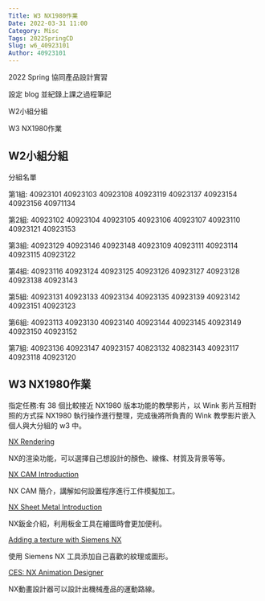 ```yaml
---
Title: W3 NX1980作業
Date: 2022-03-31 11:00
Category: Misc
Tags: 2022SpringCD
Slug: w6_40923101
Author: 40923101
---
```


2022 Spring 協同產品設計實習

設定 blog 並紀錄上課之過程筆記

W2小組分組

W3 NX1980作業

<!-- PELICAN_END_SUMMARY -->

W2小組分組
----

分組名單

第1組: 40923101 40923103 40923108 40923119 40923137 40923154 40923156 40971134 

第2組: 40923102 40923104 40923105 40923106 40923107 40923110 40923121 40923153

第3組: 40923129 40923146 40923148 40923109 40923111 40923114 40923115 40923122

第4組: 40923116 40923124 40923125 40923126 40923127 40923128 40923138 40923143 

第5組: 40923131 40923133 40923134 40923135 40923139 40923142 40923151 40923123

第6組: 40923113 40923130 40923140 40923144 40923145 40923149 40923150 40923152

第7組: 40923136 40923147 40923157 40823132 40823143 40923117 40923118 40923120


W3 NX1980作業
----

指定任務:有 38 個比較接近 NX1980 版本功能的教學影片，以 Wink 影片互相對照的方式採 NX1980 執行操作進行整理，完成後將所負責的 Wink 教學影片嵌入個人與大分組的 w3 中。 

[NX Rendering] 

NX的渲染功能，可以選擇自己想設計的顏色、線條、材質及背景等等。

[NX CAM Introduction]

NX CAM 簡介，講解如何設置程序進行工件模擬加工。

[NX Sheet Metal Introduction]

NX鈑金介紹，利用板金工具在繪圖時會更加便利。

[Adding a texture with Siemens NX]

使用 Siemens NX 工具添加自己喜歡的紋理或圖形。

[CES: NX Animation Designer]

NX動畫設計器可以設計出機械產品的運動路線。

[NX Rendering]:https://youtu.be/3R95I8Ht79Y
[NX CAM Introduction]:https://youtu.be/cdzQR-WXv-o
[NX Sheet Metal Introduction]:https://youtu.be/CYOwCcvc0Og
[Adding a texture with Siemens NX]:https://youtu.be/zHmEF4Fnu94
[CES: NX Animation Designer]:https://youtu.be/k4-Bb9yINE4


